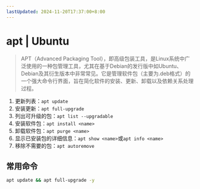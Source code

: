 ```yaml
---
lastUpdated: 2024-11-20T17:37:00+8:00
---
```


# apt | Ubuntu

> APT（Advanced Packaging Tool），即高级包装工具，是Linux系统中广泛使用的一种包管理工具，尤其在基于Debian的发行版中如Ubuntu、Debian及其衍生版本中非常常见。它是管理软件包（主要为.deb格式）的一个强大命令行界面，旨在简化软件的安装、更新、卸载以及依赖关系处理过程。

1. 更新列表：`apt update`
2. 安装更新：`apt full-upgrade`
3. 列出可升级的包：`apt list --upgradable`
4. 安装软件包：`apt install <name>`
5. 卸载软件包：`apt purge <name>`
6. 显示已安装包的详细信息：`apt show <name>`或`apt info <name>`
7. 移除不需要的包：`apt autoremove`

## 常用命令

```bash
apt update && apt full-upgrade -y
```
